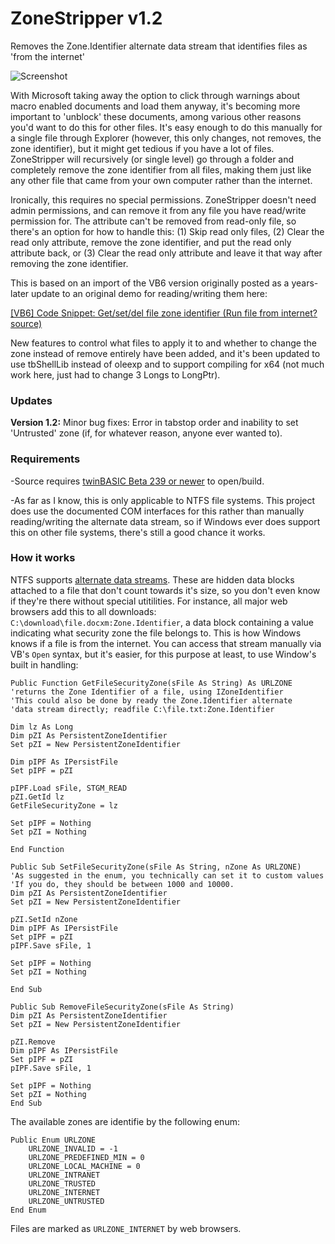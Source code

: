 # ZoneStripper v1.2
Removes the Zone.Identifier alternate data stream that identifies files as 'from the internet'

![Screenshot](https://user-images.githubusercontent.com/7834493/220038927-b286b17e-25c3-43c4-a890-c0bd1c581d03.png)

With Microsoft taking away the option to click through warnings about macro enabled documents and load them anyway, it's becoming more important to 'unblock' these documents, among various other reasons you'd want to do this for other files. It's easy enough to do this manually for a single file through Explorer (however, this only changes, not removes, the zone identifier), but it might get tedious if you have a lot of files. ZoneStripper will recursively (or single level) go through a folder and completely remove the zone identifier from all files, making them just like any other file that came from your own computer rather than the internet.

Ironically, this requires no special permissions. ZoneStripper doesn't need admin permissions, and can remove it from any file you have read/write permission for. The attribute can't be removed from read-only file, so there's an option for how to handle this: (1) Skip read only files, (2) Clear the read only attribute, remove the zone identifier, and put the read only attribute back, or (3) Clear the read only attribute and leave it that way after removing the zone identifier.

This is based on an import of the VB6 version originally posted as a years-later update to an original demo for reading/writing them here:

[[VB6] Code Snippet: Get/set/del file zone identifier (Run file from internet? source)](https://www.vbforums.com/showthread.php?804967-VB6-Code-Snippet-Get-set-del-file-zone-identifier-(Run-file-from-internet-source))

New features to control what files to apply it to and whether to change the zone instead of remove entirely have been added, and it's been updated to use tbShellLib instead of oleexp and to support compiling for x64 (not much work here, just had to change 3 Longs to LongPtr). 

### Updates
**Version 1.2:** Minor bug fixes: Error in tabstop order and inability to set 'Untrusted' zone (if, for whatever reason, anyone ever wanted to).

### Requirements

-Source requires [twinBASIC Beta 239 or newer](https://github.com/twinbasic/twinbasic/releases) to open/build.

-As far as I know, this is only applicable to NTFS file systems. This project does use the documented COM interfaces for this rather than manually reading/writing the alternate data stream, so if Windows ever does support this on other file systems, there's still a good chance it works.

### How it works

NTFS supports [alternate data streams](https://www.malwarebytes.com/blog/news/2015/07/introduction-to-alternate-data-streams). These are hidden data blocks attached to a file that don't count towards it's size, so you don't even know if they're there without special utitilities. For instance, all major web browsers add this to all downloads: `C:\download\file.docxm:Zone.Identifier`, a data block containing a value indicating what security zone the file belongs to. This is how Windows knows if a file is from the internet. You can access that stream manually via VB's `Open` syntax, but it's easier, for this purpose at least, to use Window's built in handling:

```
Public Function GetFileSecurityZone(sFile As String) As URLZONE
'returns the Zone Identifier of a file, using IZoneIdentifier
'This could also be done by ready the Zone.Identifier alternate
'data stream directly; readfile C:\file.txt:Zone.Identifier

Dim lz As Long
Dim pZI As PersistentZoneIdentifier
Set pZI = New PersistentZoneIdentifier

Dim pIPF As IPersistFile
Set pIPF = pZI

pIPF.Load sFile, STGM_READ
pZI.GetId lz
GetFileSecurityZone = lz

Set pIPF = Nothing
Set pZI = Nothing

End Function

Public Sub SetFileSecurityZone(sFile As String, nZone As URLZONE)
'As suggested in the enum, you technically can set it to custom values
'If you do, they should be between 1000 and 10000.
Dim pZI As PersistentZoneIdentifier
Set pZI = New PersistentZoneIdentifier

pZI.SetId nZone
Dim pIPF As IPersistFile
Set pIPF = pZI
pIPF.Save sFile, 1

Set pIPF = Nothing
Set pZI = Nothing

End Sub

Public Sub RemoveFileSecurityZone(sFile As String)
Dim pZI As PersistentZoneIdentifier
Set pZI = New PersistentZoneIdentifier

pZI.Remove
Dim pIPF As IPersistFile
Set pIPF = pZI
pIPF.Save sFile, 1

Set pIPF = Nothing
Set pZI = Nothing
End Sub
```


The available zones are identifie by the following enum:


```
Public Enum URLZONE
    URLZONE_INVALID = -1
    URLZONE_PREDEFINED_MIN = 0
    URLZONE_LOCAL_MACHINE = 0
    URLZONE_INTRANET
    URLZONE_TRUSTED
    URLZONE_INTERNET
    URLZONE_UNTRUSTED
End Enum
```

Files are marked as `URLZONE_INTERNET` by web browsers. 


